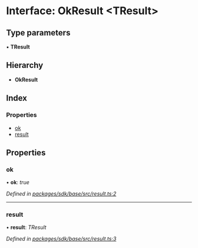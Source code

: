# Interface: OkResult <**TResult**>

## Type parameters

▪ **TResult**

## Hierarchy

* **OkResult**

## Index

### Properties

* [ok](_result_.okresult.md#ok)
* [result](_result_.okresult.md#result)

## Properties

###  ok

• **ok**: *true*

*Defined in [packages/sdk/base/src/result.ts:2](https://github.com/medhak1/celo-monorepo/blob/master/packages/sdk/base/src/result.ts#L2)*

___

###  result

• **result**: *TResult*

*Defined in [packages/sdk/base/src/result.ts:3](https://github.com/medhak1/celo-monorepo/blob/master/packages/sdk/base/src/result.ts#L3)*
